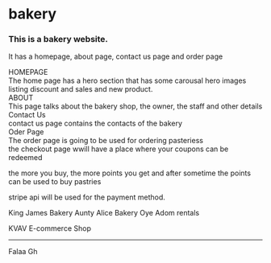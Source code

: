 # bakery

<h3>This is a bakery website.</h3>

It has a homepage, about page, contact us page and order page
<br>


HOMEPAGE <br>
The home page has a hero section that has some carousal hero images listing discount and sales and new product.
<br>
ABOUT <br>
This page talks about the bakery shop, the owner, the staff and other details
<br>
Contact Us <br>
contact us page contains the contacts of the bakery
<br>
Oder Page<br>
The order page is going  to be used for ordering pasteriess <br>
the checkout page wwill have a place where your coupons can be redeemed <br>

the more you buy, the more points you get and after sometime the points can be used to buy pastries <br>

stripe api will be used for the payment method.<br>

King James Bakery
Aunty Alice Bakery
Oye Adom rentals
<!-----------Comment----------!>

KVAV E-commerce Shop <br>
<hr>
<p >Falaa Gh </p>
